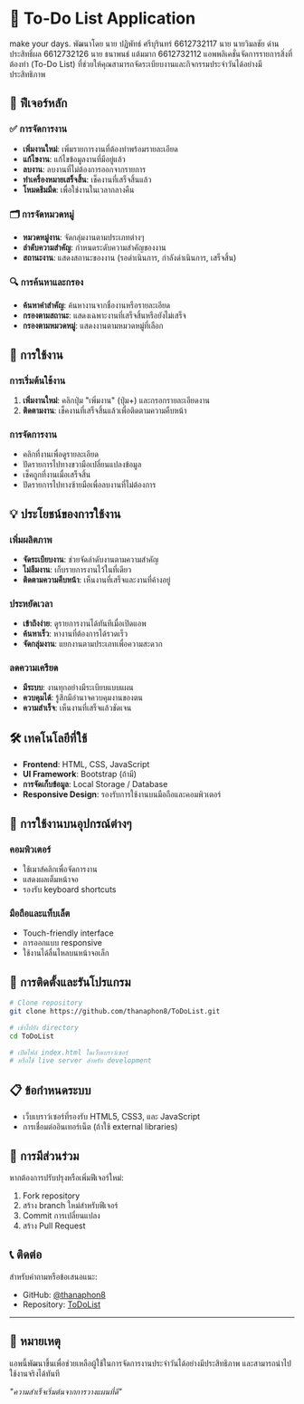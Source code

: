 # 📝 To-Do List Application
make your days.
พัฒนาโดย
นาย ปฏิพัทธ์ ศรีบุรินทร์ 6612732117
นาย นายวิมลชัย ด่านประสิทธิ์ผล 6612732126
นาย ธนาพนธ์ แต้มมาก 6612732112
แอพพลิเคชั่นจัดการรายการสิ่งที่ต้องทำ (To-Do List) ที่ช่วยให้คุณสามารถจัดระเบียบงานและกิจกรรมประจำวันได้อย่างมีประสิทธิภาพ

## 🌟 ฟีเจอร์หลัก

### ✅ การจัดการงาน
- **เพิ่มงานใหม่**: เพิ่มรายการงานที่ต้องทำพร้อมรายละเอียด
- **แก้ไขงาน**: แก้ไขข้อมูลงานที่มีอยู่แล้ว
- **ลบงาน**: ลบงานที่ไม่ต้องการออกจากรายการ
- **ทำเครื่องหมายเสร็จสิ้น**: เช็คงานที่เสร็จสิ้นแล้ว
- **โหมดธีมมืด**: เพื่อใช่งานในเวลากลางคืน

### 🗂️ การจัดหมวดหมู่
- **หมวดหมู่งาน**: จัดกลุ่มงานตามประเภทต่างๆ
- **ลำดับความสำคัญ**: กำหนดระดับความสำคัญของงาน
- **สถานะงาน**: แสดงสถานะของงาน (รอดำเนินการ, กำลังดำเนินการ, เสร็จสิ้น)

### 🔍 การค้นหาและกรอง
- **ค้นหาคำสำคัญ**: ค้นหางานจากชื่องานหรือรายละเอียด
- **กรองตามสถานะ**: แสดงเฉพาะงานที่เสร็จสิ้นหรือยังไม่เสร็จ
- **กรองตามหมวดหมู่**: แสดงงานตามหมวดหมู่ที่เลือก

## 🚀 การใช้งาน

### การเริ่มต้นใช้งาน
1. **เพิ่มงานใหม่**: คลิกปุ่ม "เพิ่มงาน" (ปุ่ม+) และกรอกรายละเอียดงาน
2. **ติดตามงาน**: เช็คงานที่เสร็จสิ้นแล้วเพื่อติดตามความคืบหน้า

### การจัดการงาน
- คลิกที่งานเพื่อดูรายละเอียด
- ปัดรายการไปทางขวามือเปลี่ยนแปลงข้อมูล
- เช็คถูกที่งานเมื่อเสร็จสิ้น
- ปัดรายการไปทางซ้ายมือเพื่อลบงานที่ไม่ต้องการ

## 💡 ประโยชน์ของการใช้งาน

### เพิ่มผลิตภาพ
- **จัดระเบียบงาน**: ช่วยจัดลำดับงานตามความสำคัญ
- **ไม่ลืมงาน**: เก็บรายการงานไว้ในที่เดียว
- **ติดตามความคืบหน้า**: เห็นงานที่เสร็จและงานที่ค้างอยู่

### ประหยัดเวลา
- **เข้าถึงง่าย**: ดูรายการงานได้ทันทีเมื่อเปิดแอพ
- **ค้นหาเร็ว**: หางานที่ต้องการได้รวดเร็ว
- **จัดกลุ่มงาน**: แยกงานตามประเภทเพื่อความสะดวก

### ลดความเครียด
- **มีระบบ**: งานทุกอย่างมีระเบียบแบบแผน
- **ควบคุมได้**: รู้สึกมีอำนาจควบคุมงานของตน
- **ความสำเร็จ**: เห็นงานที่เสร็จแล้วชัดเจน

## 🛠️ เทคโนโลยีที่ใช้

- **Frontend**: HTML, CSS, JavaScript
- **UI Framework**: Bootstrap (ถ้ามี)
- **การจัดเก็บข้อมูล**: Local Storage / Database
- **Responsive Design**: รองรับการใช้งานบนมือถือและคอมพิวเตอร์

## 📱 การใช้งานบนอุปกรณ์ต่างๆ

### คอมพิวเตอร์
- ใช้เมาส์คลิกเพื่อจัดการงาน
- แสดงผลเต็มหน้าจอ
- รองรับ keyboard shortcuts

### มือถือและแท็บเล็ต
- Touch-friendly interface
- การออกแบบ responsive
- ใช้งานได้ลื่นไหลบนหน้าจอเล็ก

## 🔧 การติดตั้งและรันโปรแกรม

```bash
# Clone repository
git clone https://github.com/thanaphon8/ToDoList.git

# เข้าไปยัง directory
cd ToDoList

# เปิดไฟล์ index.html ในเว็บเบราว์เซอร์
# หรือใช้ live server สำหรับ development
```

## 📋 ข้อกำหนดระบบ

- เว็บเบราว์เซอร์ที่รองรับ HTML5, CSS3, และ JavaScript
- การเชื่อมต่ออินเทอร์เน็ต (ถ้าใช้ external libraries)

## 🤝 การมีส่วนร่วม

หากต้องการปรับปรุงหรือเพิ่มฟีเจอร์ใหม่:
1. Fork repository
2. สร้าง branch ใหม่สำหรับฟีเจอร์
3. Commit การเปลี่ยนแปลง
4. สร้าง Pull Request

## 📞 ติดต่อ

สำหรับคำถามหรือข้อเสนอแนะ:
- GitHub: [@thanaphon8](https://github.com/thanaphon8)
- Repository: [ToDoList](https://github.com/thanaphon8/ToDoList)

---

## 📝 หมายเหตุ

แอพนี้พัฒนาขึ้นเพื่อช่วยเหลือผู้ใช้ในการจัดการงานประจำวันได้อย่างมีประสิทธิภาพ และสามารถนำไปใช้งานจริงได้ทันที

*"ความสำเร็จเริ่มต้นจากการวางแผนที่ดี"*

